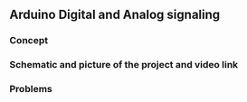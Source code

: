 ## Arduino Digital and Analog signaling
### Concept
### Schematic and picture of the project and video link
### Problems
